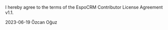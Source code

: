 I hereby agree to the terms of the EspoCRM Contributor License Agreement v1.1.

2023-06-19
Özcan Oğuz
